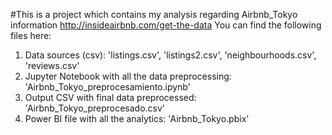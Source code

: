 #This is a project which contains my analysis regarding Airbnb_Tokyo information http://insideairbnb.com/get-the-data
You can find the following files here:
1. Data sources (csv): 'listings.csv', 'listings2.csv', 'neighbourhoods.csv', 'reviews.csv'
2. Jupyter Notebook with all the data preprocessing: 'Airbnb_Tokyo_preprocesamiento.ipynb'
3. Output CSV with final data preprocessed: 'Airbnb_Tokyo_preprocesado.csv'
4. Power BI file with all the analytics: 'Airbnb_Tokyo.pbix' 
